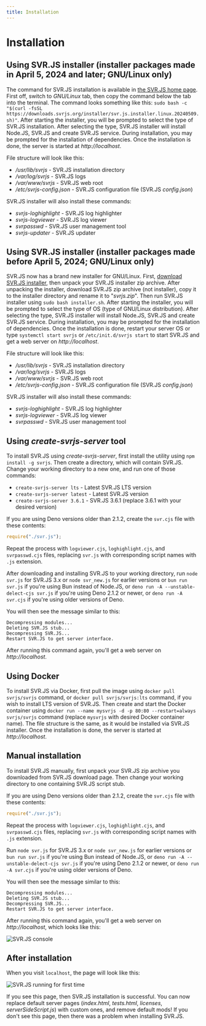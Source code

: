 ```yaml
---
title: Installation
---
```


# Installation

## Using SVR.JS installer (installer packages made in April 5, 2024 and later; GNU/Linux only)

The command for SVR.JS installation is available in [the SVR.JS home page](https://svrjs.org). First off, switch to _GNU/Linux_ tab, then copy the command below the tab into the terminal. The command looks something like this: `sudo bash -c "$(curl -fsSL https://downloads.svrjs.org/installer/svr.js.installer.linux.20240509.sh)"`. After starting the installer, you will be prompted to select the type of SVR.JS installation. After selecting the type, SVR.JS installer will install Node.JS, SVR.JS and create SVR.JS service. During installation, you may be prompted for the installation of dependencies. Once the installation is done, the server is started at _http://localhost_.

File structure will look like this:

- _/usr/lib/svrjs_ - SVR.JS installation directory
- _/var/log/svrjs_ - SVR.JS logs
- _/var/www/svrjs_ - SVR.JS web root
- _/etc/svrjs-config.json_ - SVR.JS configuration file (SVR.JS _config.json_)

SVR.JS installer will also install these commands:

- _svrjs-loghighlight_ - SVR.JS log highlighter
- _svrjs-logviewer_ - SVR.JS log viewer
- _svrpasswd_ - SVR.JS user management tool
- _svrjs-updater_ - SVR.JS updater

## Using SVR.JS installer (installer packages made before April 5, 2024; GNU/Linux only)

SVR.JS now has a brand new installer for GNU/Linux. First, [download SVR.JS installer](https://downloads.svrjs.org/installer), then unpack your SVR.JS installer zip archive. After unpacking the installer, download SVR.JS zip archive (not installer), copy it to the installer directory and rename it to "_svrjs.zip_". Then run SVR.JS installer using `sudo bash installer.sh`. After starting the installer, you will be prompted to select the type of OS (type of GNU/Linux distribution). After selecting the type, SVR.JS installer will install Node.JS, SVR.JS and create SVR.JS service. During installation, you may be prompted for the installation of dependencies. Once the installation is done, restart your server OS or type `systemctl start svrjs` or `/etc/init.d/svrjs start` to start SVR.JS and get a web server on _http://localhost_.

File structure will look like this:

- _/usr/lib/svrjs_ - SVR.JS installation directory
- _/var/log/svrjs_ - SVR.JS logs
- _/var/www/svrjs_ - SVR.JS web root
- _/etc/svrjs-config.json_ - SVR.JS configuration file (SVR.JS _config.json_)

SVR.JS installer will also install these commands:

- _svrjs-loghighlight_ - SVR.JS log highlighter
- _svrjs-logviewer_ - SVR.JS log viewer
- _svrpasswd_ - SVR.JS user management tool

## Using _create-svrjs-server_ tool

To install SVR.JS using _create-svrjs-server_, first install the utility using `npm install -g svrjs`. Then create a directory, which will contain SVR.JS. Change your working directory to a new one, and run one of those commands:

- `create-svrjs-server lts` - Latest SVR.JS LTS version
- `create-svrjs-server latest` - Latest SVR.JS version
- `create-svrjs-server 3.6.1` - SVR.JS 3.6.1 (replace 3.6.1 with your desired version)

If you are using Deno versions older than 2.1.2, create the `svr.cjs` file with these contents:
```js
require("./svr.js");
```
Repeat the process with `logviewer.cjs`, `loghighlight.cjs`, and `svrpasswd.cjs` files, replacing `svr.js` with corresponding script names with `.js` extension.

After downloading and installing SVR.JS to your working directory, run `node svr.js` for SVR.JS 3.x or `node svr_new.js` for earlier versions or `bun run svr.js` if you're using Bun instead of Node.JS, or `deno run -A --unstable-delect-cjs svr.js` if you're using Deno 2.1.2 or newer, or `deno run -A svr.cjs` if you're using older versions of Deno.

You will then see the message similar to this:

```
Decompressing modules...
Deleting SVR.JS stub...
Decompressing SVR.JS...
Restart SVR.JS to get server interface.
```

After running this command again, you'll get a web server on _http://localhost_.

## Using Docker

To install SVR.JS via Docker, first pull the image using `docker pull svrjs/svrjs` command, or `docker pull svrjs/svrjs:lts` command, if you wish to install LTS version of SVR.JS. Then create and start the Docker container using `docker run --name mysvrjs -d -p 80:80 --restart=always svrjs/svrjs` command (replace `mysvrjs` with desired Docker container name). The file structure is the same, as it would be installed via SVR.JS installer. Once the installation is done, the server is started at _http://localhost_.

## Manual installation

To install SVR.JS manually, first unpack your SVR.JS zip archive you downloaded from SVR.JS download page. Then change your working directory to one containing SVR.JS script stub.

If you are using Deno versions older than 2.1.2, create the `svr.cjs` file with these contents:
```js
require("./svr.js");
```
Repeat the process with `logviewer.cjs`, `loghighlight.cjs`, and `svrpasswd.cjs` files, replacing `svr.js` with corresponding script names with `.js` extension.

Run `node svr.js` for SVR.JS 3.x or `node svr_new.js` for earlier versions or `bun run svr.js` if you're using Bun instead of Node.JS, or `deno run -A --unstable-delect-cjs svr.js` if you're using Deno 2.1.2 or newer, or `deno run -A svr.cjs` if you're using older versions of Deno.

You will then see the message similar to this:

```
Decompressing modules...
Deleting SVR.JS stub...
Decompressing SVR.JS...
Restart SVR.JS to get server interface.
```

After running this command again, you'll get a web server on _http://localhost_, which looks like this:

![SVR.JS console](/img/svrjs-console.png)

## After installation

When you visit `localhost`, the page will look like this:

![SVR.JS running for first time](/img/svrjs-firsttime.png)

If you see this page, then SVR.JS installation is successful. You can now replace default server pages (_index.html_, _tests.html_, _licenses_, _serverSideScript.js_) with custom ones, and remove default mods! If you don't see this page, then there was a problem when installing SVR.JS.
